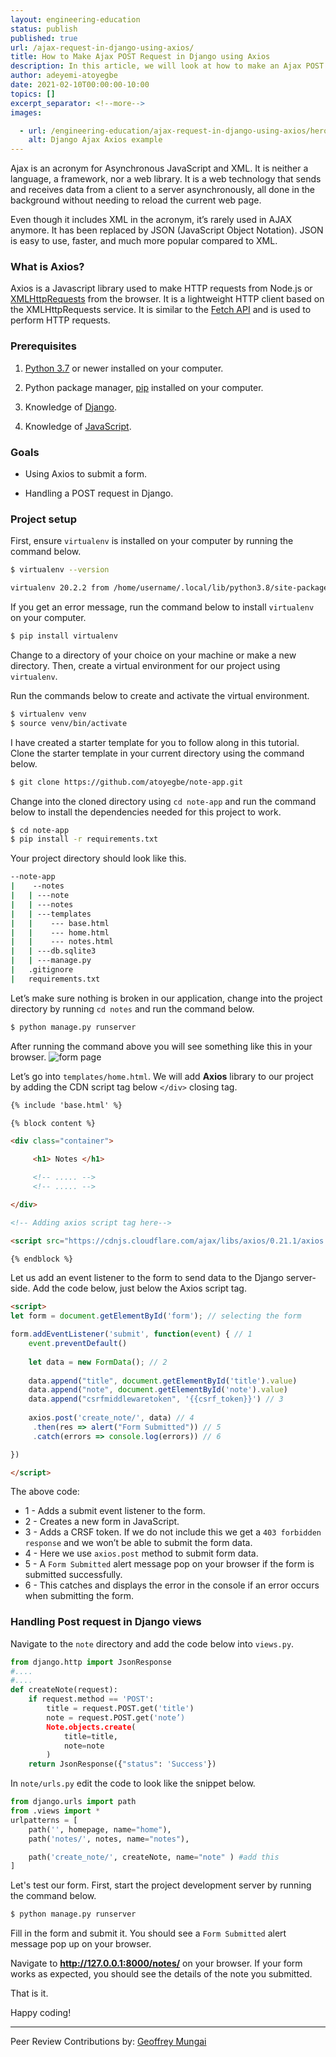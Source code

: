 ```yaml
---
layout: engineering-education
status: publish
published: true
url: /ajax-request-in-django-using-axios/
title: How to Make Ajax POST Request in Django using Axios
description: In this article, we will look at how to make an Ajax POST request in Django using Axios. Axios is a Javascript library used to make HTTP requests from Node.js or XML HttpRequests from the browser.
author: adeyemi-atoyegbe
date: 2021-02-10T00:00:00-10:00
topics: []
excerpt_separator: <!--more-->
images:

  - url: /engineering-education/ajax-request-in-django-using-axios/hero.jpg
    alt: Django Ajax Axios example
---
```

Ajax is an acronym for Asynchronous JavaScript and XML. It is neither a language, a framework, nor a web library. It is a web technology that sends and receives data from a client to a server asynchronously, all done in the background without needing to reload the current web page.
<!--more-->
Even though it includes XML in the acronym, it’s rarely used in AJAX anymore. It has been replaced by JSON (JavaScript Object Notation). JSON is easy to use, faster, and much more popular compared to XML.

### What is Axios?
Axios is a Javascript library used to make HTTP requests from Node.js or [XMLHttpRequests](https://developer.mozilla.org/en-US/docs/Web/API/XMLHttpRequest) from the browser. It is a lightweight HTTP client based on the XMLHttpRequests service. It is similar to the [Fetch API](https://developer.mozilla.org/en-US/docs/Web/API/Fetch_API) and is used to perform HTTP requests.

### Prerequisites
1. [Python 3.7](https://www.python.org/downloads/) or newer installed on your computer.

2. Python package manager, [pip](https://pypi.org/project/pip/) installed on your computer.

3. Knowledge of [Django](https://www.djangoproject.com/).

4. Knowledge of [JavaScript](https://javascript.info/).

### Goals
- Using Axios to submit a form.

- Handling a POST request in Django.

### Project setup
First, ensure `virtualenv` is installed on your computer by running the command below.

```bash
$ virtualenv --version

virtualenv 20.2.2 from /home/username/.local/lib/python3.8/site-packages/virtualenv/__init__.py
```

If you get an error message, run the command below to install `virtualenv` on your computer.

```bash
$ pip install virtualenv
```

Change to a directory of your choice on your machine or make a new directory. Then, create a virtual environment for our project using `virtualenv`.

Run the commands below to create and activate the virtual environment.

```bash
$ virtualenv venv
$ source venv/bin/activate
```

I have created a starter template for you to follow along in this tutorial. Clone the starter template in your current directory using the command below.

```bash 
$ git clone https://github.com/atoyegbe/note-app.git
```

Change into the cloned directory using `cd note-app` and run the command below to install the dependencies needed for this project to work.

```bash 
$ cd note-app
$ pip install -r requirements.txt
```

Your project directory should look like this.

```bash
--note-app
|    --notes
|   | ---note
|   | ---notes
|   | ---templates
|   |    --- base.html
|   |    --- home.html
|   |    --- notes.html
|   | ---db.sqlite3
|   | ---manage.py
|   .gitignore
|   requirements.txt
```

Let’s make sure nothing is broken in our application, change into the project directory by running `cd notes` and run the command below.

```bash 
$ python manage.py runserver
```

After running the command above you will see something like this in your browser.
![form page](/ajax-request-in-django-using-axios/form_page.png)

Let’s go into `templates/home.html`. We will add **Axios** library to our project by adding the CDN script tag below `</div>` closing tag.

```html
{% include 'base.html' %}

{% block content %}

<div class="container">

     <h1> Notes </h1>

     <!-- ..... -->
     <!-- ..... -->

</div>

<!-- Adding axios script tag here-->

<script src="https://cdnjs.cloudflare.com/ajax/libs/axios/0.21.1/axios.min.js"></script>

{% endblock %}
```

Let us add an event listener to the form to send data to the Django server-side. Add the code below, just below the Axios script tag.

```html
<script>
let form = document.getElementById('form'); // selecting the form

form.addEventListener('submit', function(event) { // 1
    event.preventDefault()
    
    let data = new FormData(); // 2
    
    data.append("title", document.getElementById('title').value)  
    data.append("note", document.getElementById('note').value)
    data.append("csrfmiddlewaretoken", '{{csrf_token}}') // 3
    
    axios.post('create_note/', data) // 4
     .then(res => alert("Form Submitted")) // 5
     .catch(errors => console.log(errors)) // 6

})

</script>
```

The above code:
- 1 - Adds a submit event listener to the form.
- 2 - Creates a new form in JavaScript.
- 3 - Adds a CRSF token. If we do not include this we get a `403 forbidden response` and we won’t be able to submit the form data.
- 4 - Here we use `axios.post` method to submit form data.
- 5 - A `Form Submitted` alert message pop on your browser if the form is submitted successfully.
- 6 - This catches and displays the error in the console if an error occurs when submitting the form.

### Handling Post request in Django views
Navigate to the `note` directory and add the code below into `views.py`.

```python
from django.http import JsonResponse 
#....
#....
def createNote(request):
    if request.method == 'POST': 
        title = request.POST.get('title') 
        note = request.POST.get('note’) 
        Note.objects.create(
            title=title,
            note=note
        )
    return JsonResponse({"status": 'Success'}) 
```

In `note/urls.py` edit the code to look like the snippet below.

```python
from django.urls import path 
from .views import *
urlpatterns = [
    path('', homepage, name="home"),
    path('notes/', notes, name="notes"),

    path('create_note/', createNote, name="note" ) #add this 
]
```

Let's test our form. First, start the project development server by running the command below.

```bash 
$ python manage.py runserver
```

Fill in the form and submit it. You should see a `Form Submitted` alert message pop up on your browser.

Navigate to **http://127.0.0.1:8000/notes/** on your browser. If your form works as expected, you should see the details of the note you submitted.

That is it. 

Happy coding!

---
Peer Review Contributions by: [Geoffrey Mungai](/engineering-education/authors/geoffrey-mungai/)
